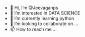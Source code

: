- 👋 Hi, I’m @Jeevaganps
- 👀 I’m interested in DATA SCIENCE
- 🌱 I’m currently learning python 
- 💞️ I’m looking to collaborate on ...
- 📫 How to reach me ...

<!---
Jeevaganps/Jeevaganps is a ✨ special ✨ repository because its `README.md` (this file) appears on your GitHub profile.
You can click the Preview link to take a look at your changes.
--->
